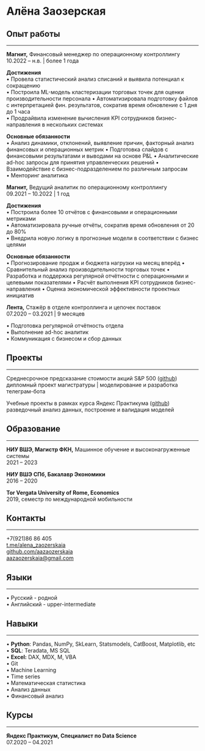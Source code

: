 # Алёна Заозерская

## Опыт работы

---

**Магнит,** Финансовый менеджер по операционному контроллингу  
10.2022 – н.в. | более 1 года

**Достижения**  
•  Провела статистический анализ списаний и выявила потенциал к сокращению  
•  Построила ML-модель кластеризации торговых точек для оценки производительности персонала
•  Автоматизировала подготовку файлов с интерпретацией фин. результатов, сократив время обновление с 1 дня до 1 часа   
•  Продрайвила изменение вычисления KPI сотрудников бизнес-направления в нескольких системах

**Основные обязанности**  
•  Анализ динамики, отклонений, выявление причин, факторный анализ финансовых и операционных метрик
•  Подготовка слайдов с финансовыми результатами и выводами на основе P&L
•  Аналитические ad-hoc запросы для принятия управленческих решений
•  Взаимодействие с бизнес-подразделением по различным запросам  
•  Менторинг аналитика

**Магнит,** Ведущий аналитик по операционному контроллингу  
09.2021 – 10.2022 | 1 год

**Достижения**  
•  Построила более 10 отчётов с финансовыми и операционными метриками  
•  Автоматизировала ручные отчёты, сократив время обновления от 20 до 80%  
•  Внедрила новую логику в прогнозные модели в соответствии с бизнес целями

**Основные обязанности**  
•  Прогнозирование продаж и бюджета нагрузки на месяц вперёд
•  Сравнительный анализ производительности торговых точек 
•  Разработка и поддержка регулярной отчётности с операционными и целевыми показателями
•  Расчёт выполнения KPI сотрудников бизнес-направления
•  Оценка экономической эффективности проектных инициатив

**Лента,** Стажёр в отделе контроллинга и цепочек поставок  
07.2020 – 03.2021 | 9 месяцев

•  Подготовка регулярной отчётность отдела  
•  Выполнение ad-hoc аналитик  
•  Коммуникация с бизнесом и сбор данных

## Проекты

---

Среднесрочное предсказание стоимости акций S&P 500 ([github](https://github.com/aazaozerskaia/Stock_Price_Prediction))  
дипломный проект магистратуры | моделирование и разработка телеграм-бота
  
Учебные проекты в рамках курса Яндекс Практикума ([github](https://github.com/aazaozerskaia/YaPraktikum))  
разведочный анализ данных, построение и валидация моделей

## Образование

---

**НИУ ВШЭ, Магистр ФКН,** Машинное обучение и высоконагруженные системы  
2021 – 2023

**НИУ ВШЭ СПб, Бакалавр Экономики**  
2016 – 2020

**Tor Vergata University of Rome, Economics**  
2019, семестр по международной мобильности

## Контакты

---

+7(921)86 86 405  
[t.me/alena_zaozerskaia](https://t.me/alena_zaozerskaia)  
[github.com/aazaozerskaia](https://github.com/aazaozerskaia)  
aazaozerskaia@gmail.com

## Языки

---

•  Русский - родной  
•  Английский - upper-intermediate

## Навыки

---

• **Python**: Pandas, NumPy, SkLearn,  Statsmodels, CatBoost, Matplotlib, etc   
• **SQL**: Teradata, MS SQL  
• **Excel:** DAX, MDX, M, VBA  
• Git   
• Machine Learning   
• Time series  
• Математическая статистика   
• Анализ данных  
• Финансовый анализ  

## Курсы

---

**Яндекс Практикум, Специалист по Data Science**  
07.2020 – 04.2021
